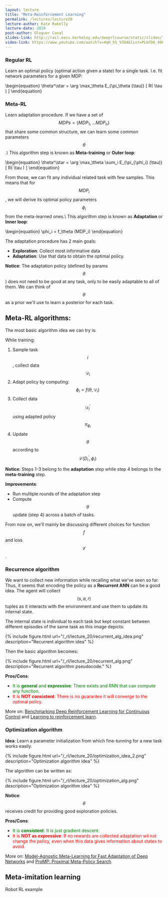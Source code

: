 ```yaml
---
layout: lecture
title: "Meta-Reinforcement Learning"
permalink: /lectures/lecture20
lecture-author: Kate Rakelly
lecture-date: 2019
post-author: Oleguer Canal
slides-link: http://rail.eecs.berkeley.edu/deeprlcourse/static/slides/lec-20.pdf
video-link: https://www.youtube.com/watch?v=4qH_h5_V3O4&list=PLkFD6_40KJIwhWJpGazJ9VSj9CFMkb79A&index=20&t=7s
---
```

<!--
Disclaimer and authorship:
This article is provided for free only for your personal informational and entertainment purposes. No commercial use of it is allowed.

Please note there might be mistakes. We would be grateful to receive (constructive) criticism if you spot any. You can reach us at: ai.campus.ai@gmail.com or directly open an issue on our github repo: https://github.com/CampusAI/CampusAI.github.io

If considering to use the text please cite the original author/s of the lecture/paper.
Furthermore, please acknowledge our work by adding a link to our website: https://campusai.github.io/ and citing our names: Oleguer Canal and Federico Taschin.
-->

### Regular RL
Learn an optimal policy (optimal action given a state) for a single task. I.e.
fit network parameters for a given MDP:

\begin{equation}
\theta^\star = \arg \max_\theta E_{\pi_\theta (\tau)} \[ R( \tau ) \]
\end{equation}

### Meta-RL
Learn adaptation procedure.
If we have a set of $$MDPs = \{ MDP_1, ... MDP_n \}$$ that share some common structure, we can learn some common parameters $$\theta$$.\\
This algorithm step is known as **Meta-training** or **Outer loop**:

\begin{equation}
\theta^\star = \arg \max_\theta \sum_i E_{\pi_{\phi_i} (\tau)} \[ R( \tau ) \]
\end{equation}

From those, we can fit any individual related task with few samples.
This means that for $$MDP_i$$, we will derive its optimal policy parameters $$\phi_i$$ from the meta-learned ones.\\
This algorithm step is known as **Adaptation** or **Inner loop**:

\begin{equation}
\phi_i = f_\theta (MDP_i)
\end{equation}

The adaptation procedure has 2 main goals:
- **Exploration**: Collect most informative data
- **Adaptation**: Use that data to obtain the optimal policy.

**Notice**: The adaptation policy (defined by params $$\theta$$) does not need to be good at any task, only to be easily adaptable to all of them. We can think of $$\theta$$ as a prior we'll use to learn a posterior for each task.

## Meta-RL algorithms:
The most basic algorithm idea we can try is:

While training:
  1. Sample task $$i$$, collect data $$\mathcal{D}_i$$
  2. Adapt policy by computing: $$\phi_i = f(\theta, \mathcal{D}_i)$$
  3. Collect data $$\mathcal{D}_i^\prime$$ using adapted policy $$\pi_{\phi_i}$$
  4. Update $$\theta$$ according to $$\mathcal{L} (D_i^\prime, \phi_i)$$

**Notice**: Steps 1-3 belong to the **adaptation** step while step 4 belongs to the **meta-training** step.

**Improvements**:
- Run multiple rounds of the adaptation step
- Compute $$\theta$$ update (step 4) across a batch of tasks.

From now on, we'll mainly be discussing different choices for function $$f$$ and loss $$\mathcal{L}$$.

### Recurrence algorithm
We want to collect new information while recalling what we've seen so far.
Thus, it seems that encoding the policy as a **Recurrent ANN** can be a good idea.
The agent will collect $$(s, a, r)$$ tuples as it interacts with the environment and use them to update its internal state.

The internal state is individual to each task but kept constant between different episodes of the same task as this image depicts:

{% include figure.html url="/_rl/lecture_20/recurrent_alg_idea.png" description="Recurrent algorithm idea" %}

Then the basic algorithm becomes:

{% include figure.html url="/_rl/lecture_20/recurrent_alg.png" description="Recurrent algorithm pseudocode." %}

**Pros/Cons**:
+ <span style="color:green">It is **general** and **expressive**: There exists and RNN that can compute any function.</span>
+ <span style="color:red">It is **NOT consistent**: There is no guarantee it will converge to the optimal policy.</span>

More on: [Benchmarking Deep Reinforcement Learning for Continuous Control](https://arxiv.org/abs/1604.06778) and [Learning to reinforcement learn](https://arxiv.org/abs/1611.05763).

### Optimization algorithm

**Idea**: Learn a parameter initialization from which fine-tunning for a new task works easily.

{% include figure.html url="/_rl/lecture_20/optimization_idea_2.png" description="Optimization algorithm idea" %}

The algorithm can be written as:

{% include figure.html url="/_rl/lecture_20/optimization_alg.png" description="Optimization algorithm idea" %}

**Notice**: $$\theta$$ receives credit for providing good exploration policies.

**Pros/Cons**:
+ <span style="color:green">It is **consistent**: It is just gradient descent.</span>
+ <span style="color:red">It is **NOT as expressive**: If no rewards are collected adaptation wil not change the policy, even when this data gives information about states to avoid.</span>

More on: [Model-Agnostic Meta-Learning for Fast Adaptation of Deep Networks](https://arxiv.org/abs/1703.03400) and [ProMP: Proximal Meta-Policy Search](https://arxiv.org/abs/1810.06784).

## Meta-imitation learning

Robot RL example